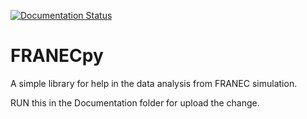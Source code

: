 [![Documentation Status](https://readthedocs.org/projects/franecpy/badge/?version=latest)](https://franecpy.readthedocs.io/en/latest/?badge=latest)


# FRANECpy
A simple library for help in the data analysis from FRANEC simulation.

RUN this in the Documentation folder for upload the change.